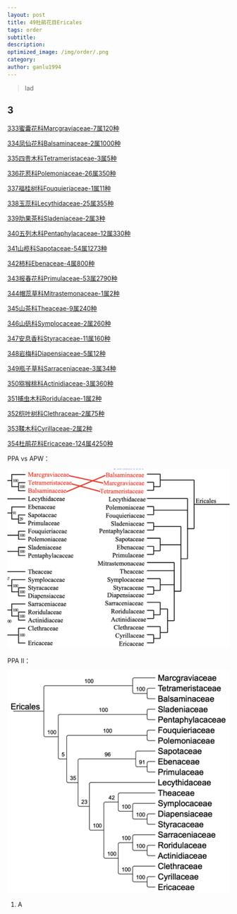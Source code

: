 ```yaml
---
layout: post
title: 49杜鹃花目Ericales
tags: order    
subtitle: 
description: 
optimized_image: /img/order/.png
category: 
author: ganlu1994  
---
```


> lad

## 3

[333蜜囊花科Marcgraviaceae-7属120种](https://ganlu1994.github.io/333蜜囊花科Marcgraviaceae/)

[334凤仙花科Balsaminaceae-2属1000种](https://ganlu1994.github.io/334凤仙花科Balsaminaceae/)

[335四贵木科Tetrameristaceae-3属5种](https://ganlu1994.github.io/335四贵木科Tetrameristaceae/)

[336花荵科Polemoniaceae-26属350种](https://ganlu1994.github.io/336花荵科Polemoniaceae/)

[337福桂树科Fouquieriaceae-1属11种](https://ganlu1994.github.io/337福桂树科Fouquieriaceae/)

[338玉蕊科Lecythidaceae-25属355种](https://ganlu1994.github.io/338玉蕊科Lecythidaceae/)

[339肋果茶科Sladeniaceae-2属3种](https://ganlu1994.github.io/339肋果茶科Sladeniaceae/)

[340五列木科Pentaphylacaceae-12属330种](https://ganlu1994.github.io/340五列木科Pentaphylacaceae/)

[341山榄科Sapotaceae-54属1273种](https://ganlu1994.github.io/341山榄科Sapotaceae/)

[342柿科Ebenaceae-4属800种](https://ganlu1994.github.io/342柿科Ebenaceae/)

[343报春花科Primulaceae-53属2790种](https://ganlu1994.github.io/343报春花科Primulaceae/)

[344帽蕊草科Mitrastemonaceae-1属2种](https://ganlu1994.github.io/344帽蕊草科Mitrastemonaceae/)

[345山茶科Theaceae-9属240种](https://ganlu1994.github.io/345山茶科Theaceae/)

[346山矾科Symplocaceae-2属260种](https://ganlu1994.github.io/346山矾科Symplocaceae/)

[347安息香科Styracaceae-11属160种](https://ganlu1994.github.io/347安息香科Styracaceae/)

[348岩梅科Diapensiaceae-5属12种](https://ganlu1994.github.io/348岩梅科Diapensiaceae/)

[349瓶子草科Sarraceniaceae-3属34种](https://ganlu1994.github.io/349瓶子草科Sarraceniaceae/)

[350猕猴桃科Actinidiaceae-3属360种](https://ganlu1994.github.io/350猕猴桃科Actinidiaceae/)

[351捕虫木科Roridulaceae-1属2种](https://ganlu1994.github.io/351捕虫木科Roridulaceae/)

[352桤叶树科Clethraceae-2属75种](https://ganlu1994.github.io/352桤叶树科Clethraceae/)

[353鞣木科Cyrillaceae-2属2种](https://ganlu1994.github.io/353鞣木科Cyrillaceae/)

[354杜鹃花科Ericaceae-124属4250种](https://ganlu1994.github.io/354杜鹃花科Ericaceae/)

PPA vs APW：

![](/img/phylo/64-49杜鹃花目AcsP.png)

PPA II：

![](/img/phylo/64-49杜鹃花目P2.png)

1. A